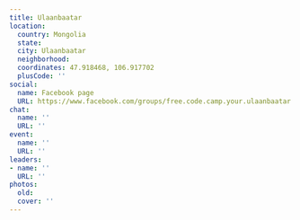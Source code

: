 ```yaml
---
title: Ulaanbaatar
location:
  country: Mongolia
  state: 
  city: Ulaanbaatar
  neighborhood: 
  coordinates: 47.918468, 106.917702
  plusCode: ''
social:
  name: Facebook page
  URL: https://www.facebook.com/groups/free.code.camp.your.ulaanbaatar
chat:
  name: ''
  URL: ''
event:
  name: ''
  URL: ''
leaders:
- name: ''
  URL: ''
photos:
  old: 
  cover: ''
---
```


